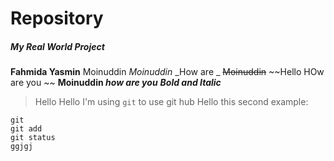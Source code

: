 # Repository
##### My Real World Project
**Fahmida Yasmin** Moinuddin
*Moinuddin*
_How are _
~~Moinuddin~~
~~Hello HOw are you ~~
**Moinuddin _how are you_**
***Bold and Italic***
> Hello
Hello I'm using `git` to use git hub
Hello this second example:
```
git
git add
git status
ggjgj
```




